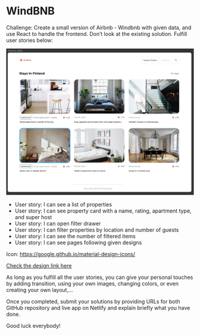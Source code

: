 # WindBNB

Challenge: Create a small version of Airbnb - Windbnb with given data, and use React to handle the frontend. Don’t look at the existing solution. Fulfill user stories below:

![image](./img/windbnb.png)

-   User story: I can see a list of properties
-   User story: I can see property card with a name, rating, apartment type, and super host
-   User story: I can open filter drawer
-   User story: I can filter properties by location and number of guests
-   User story: I can see the number of filtered items
-   User story: I can see pages following given designs

Icon: https://google.github.io/material-design-icons/

[Check the design link here](https://www.figma.com/file/KGNH8dbclXT1vzXLyPrBeu)

As long as you fulfill all the user stories, you can give your personal touches by adding transition, using your own images, changing colors, or even creating your own layout,...

Once you completed, submit your solutions by providing URLs for both GitHub repository and live app on Netlify and explain briefly what you have done.

Good luck everybody!

